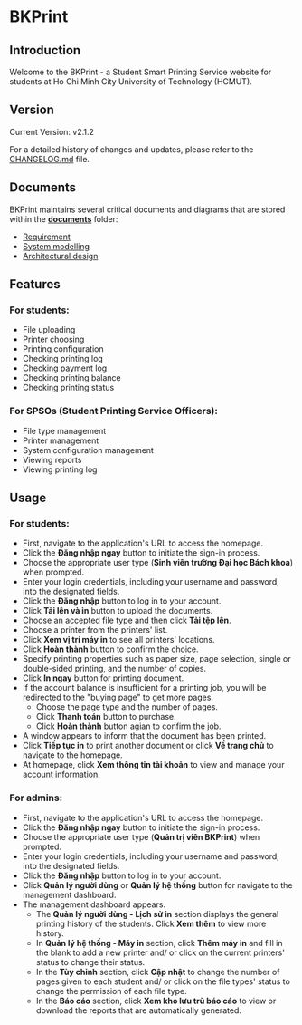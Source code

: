 # BKPrint

## Introduction

Welcome to the BKPrint - a Student Smart Printing Service website for students at Ho Chi Minh City University of Technology (HCMUT).

## Version

Current Version: v2.1.2

For a detailed history of changes and updates, please refer to the [CHANGELOG.md](https://github.com/grassnhi/bkprint-web/blob/main/CHANGELOG.md) file.

## Documents

BKPrint maintains several critical documents and diagrams that are stored within the [**documents**](https://github.com/grassnhi/bkprint-web/tree/main/documents) folder:

- [Requirement](https://github.com/grassnhi/bkprint-web/blob/main/documents/Requirement.pdf)
- [System modelling](https://github.com/grassnhi/bkprint-web/blob/main/documents/Modelling.pdf)
- [Architectural design](https://github.com/grassnhi/bkprint-web/blob/main/documents/Architecture.pdf)

## Features

### For students:

- File uploading
- Printer choosing
- Printing configuration
- Checking printing log
- Checking payment log
- Checking printing balance
- Checking printing status

### For SPSOs (Student Printing Service Officers):

- File type management
- Printer management
- System configuration management
- Viewing reports
- Viewing printing log

## Usage

### For students:

- First, navigate to the application's URL to access the homepage.
- Click the **Đăng nhập ngay** button to initiate the sign-in process.
- Choose the appropriate user type (**Sinh viên trường Đại học Bách khoa**) when prompted.
- Enter your login credentials, including your username and password, into the designated fields.
- Click the **Đăng nhập** button to log in to your account.
- Click **Tải lên và in** button to upload the documents.
- Choose an accepted file type and then click **Tải tệp lên**.
- Choose a printer from the printers' list.
- Click **Xem vị trí máy in** to see all printers' locations.
- Click **Hoàn thành** button to confirm the choice.
- Specify printing properties such as paper size, page selection, single or double-sided printing, and the number of copies.
- Click **In ngay** button for printing document.
- If the account balance is insufficient for a printing job, you will be redirected to the "buying page" to get more pages.
  - Choose the page type and the number of pages.
  - Click **Thanh toán** button to purchase.
  - Click **Hoàn thành** button agian to confirm the job.
- A window appears to inform that the document has been printed.
- Click **Tiếp tục in** to print another document or click **Về trang chủ** to navigate to the homepage.
- At homepage, click **Xem thông tin tài khoản** to view and manage your account information.

### For admins:

- First, navigate to the application's URL to access the homepage.
- Click the **Đăng nhập ngay** button to initiate the sign-in process.
- Choose the appropriate user type (**Quản trị viên BKPrint**) when prompted.
- Enter your login credentials, including your username and password, into the designated fields.
- Click the **Đăng nhập** button to log in to your account.
- Click **Quản lý người dùng** or **Quản lý hệ thống** button for navigate to the management dashboard.
- The management dashboard appears.
  - The **Quản lý người dùng - Lịch sử in** section displays the general printing history of the students. Click **Xem thêm** to view more history.
  - In **Quản lý hệ thống - Máy in** section, click **Thêm máy in** and fill in the blank to add a new printer and/ or click on the current printers' status to change their status.
  - In the **Tùy chỉnh** section, click **Cập nhật** to change the number of pages given to each student and/ or click on the file types' status to change the permission of each file type.
  - In the **Báo cáo** section, click **Xem kho lưu trũ báo cáo** to view or download the reports that are automatically generated.
